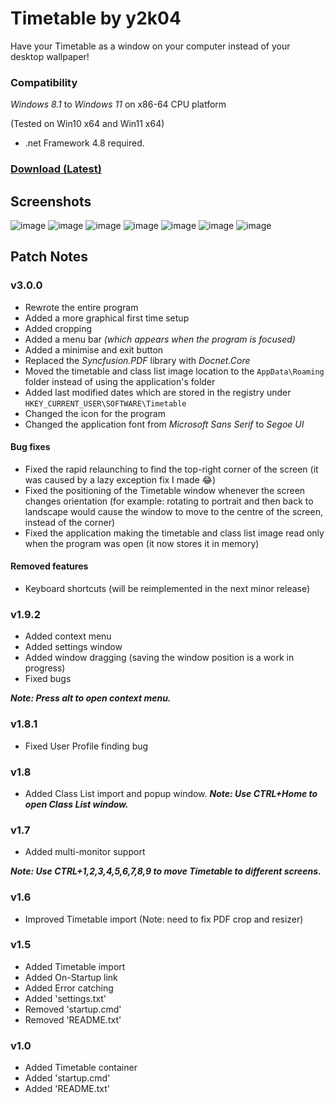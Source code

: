 # Timetable by y2k04

Have your Timetable as a window on your computer instead of your desktop wallpaper!

### Compatibility
*Windows 8.1* to *Windows 11* on x86-64 CPU platform

(Tested on Win10 x64 and Win11 x64)

- .net Framework 4.8 required.

### [Download (Latest)](https://github.com/y2k04/timetable/releases/latest/download/Timetable.zip)

## Screenshots
![image](https://user-images.githubusercontent.com/29883287/197338291-92499efb-d727-44b9-85c2-0159a4c952a9.png)
![image](https://user-images.githubusercontent.com/29883287/197338299-947fd1e3-b277-4e8b-957c-9c40b294d8ef.png)
![image](https://user-images.githubusercontent.com/29883287/197338304-4455423b-f923-4983-be14-48c6096f7670.png)
![image](https://user-images.githubusercontent.com/29883287/197338312-1bee1488-58a5-426f-bd63-ca3bb6c2d90b.png)
![image](https://user-images.githubusercontent.com/29883287/197338317-d3eea8f5-f475-403b-9eab-ef119e5fc8d6.png)
![image](https://user-images.githubusercontent.com/29883287/197338320-ac08d3a8-5851-4ca5-ac93-d40a615354e9.png)
![image](https://user-images.githubusercontent.com/29883287/197338323-5a33b200-e6e2-483d-86ce-ad6038a6e83e.png)


## Patch Notes

### v3.0.0
- Rewrote the entire program
- Added a more graphical first time setup
- Added cropping
- Added a menu bar _(which appears when the program is focused)_
- Added a minimise and exit button
- Replaced the *Syncfusion.PDF* library with _Docnet.Core_ 
- Moved the timetable and class list image location to the `AppData\Roaming` folder instead of using the application's folder
- Added last modified dates which are stored in the registry under `HKEY_CURRENT_USER\SOFTWARE\Timetable`
- Changed the icon for the program
- Changed the application font from _Microsoft Sans Serif_ to _Segoe UI_

#### Bug fixes
- Fixed the rapid relaunching to find the top-right corner of the screen (it was caused by a lazy exception fix I made 😂)
- Fixed the positioning of the Timetable window whenever the screen changes orientation (for example: rotating to portrait and then back to landscape would cause the window to move to the centre of the screen, instead of the corner)
- Fixed the application making the timetable and class list image read only when the program was open (it now stores it in memory)

#### Removed features
- Keyboard shortcuts (will be reimplemented in the next minor release)

### v1.9.2
 - Added context menu
 - Added settings window
 - Added window dragging (saving the window position is a work in progress)
 - Fixed bugs
 
 ***Note: Press alt to open context menu.***

### v1.8.1
 - Fixed User Profile finding bug

### v1.8
 - Added Class List import and popup window.
***Note: Use CTRL+Home to open Class List window.***

### v1.7
 - Added multi-monitor support
 
***Note: Use CTRL+1,2,3,4,5,6,7,8,9 to move Timetable to different screens.***

### v1.6
- Improved Timetable import (Note: need to fix PDF crop and resizer)

### v1.5
- Added Timetable import
- Added On-Startup link
- Added Error catching
- Added 'settings.txt'
- Removed 'startup.cmd'
- Removed 'README.txt'

### v1.0
- Added Timetable container
- Added 'startup.cmd'
- Added 'README.txt'
